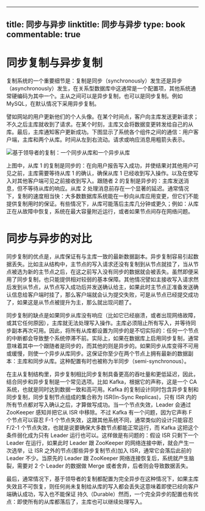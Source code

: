 
---
title: 同步与异步
linktitle: 同步与异步
type: book
commentable: true
---

# 同步复制与异步复制

复制系统的一个重要细节是：复制是同步（synchronously）发生还是异步（asynchronously）发生，在关系型数据库中这通常是一个配置项，其他系统通常硬编码为其中一个。主从之间可以是异步复制，也可以是同步复制。例如 MySQL，在默认情况下采用异步复制。

譬如网站的用户更新他们的个人头像。在某个时间点，客户向主库发送更新请求；不久之后主库就收到了请求。在某个时刻，主库又会将数据变更转发给自己的从库。最后，主库通知客户更新成功。下图显示了系统各个组件之间的通信：用户客户端，主库和两个从库。时间从左到右流动。请求或响应消息用粗箭头表示。

![基于领导者的复制：一个同步从库和一个异步从库](https://s2.ax1x.com/2020/02/08/1WsVRx.png)

上图中，从库 1 的复制是同步的：在向用户报告写入成功，并使结果对其他用户可见之前，主库需要等待从库 1 的确认，确保从库 1 已经收到写入操作。以及在使写入对其他客户端可见之前接收到写入。跟随者 2 的复制是异步的：主库发送消息，但不等待从库的响应。从库 2 处理消息前存在一个显著的延迟。通常情况下，复制的速度相当快：大多数数据库系统能在一秒向从库应用变更，但它们不能提供复制用时的保证。有些情况下，从库可能落后主库几分钟或更久；例如：从库正在从故障中恢复，系统在最大容量附近运行，或者如果节点间存在网络问题。

# 同步与异步的对比

同步复制的优点是，从库保证有与主库一致的最新数据副本。异步复制容易引起数据丢失。比如主从结构中，主节点的写入请求还没有复制到从节点就挂了，当从节点被选为新的主节点之后，在这之前写入没有同步的数据就会被丢失。虽然即便采用了同步复制，也只能提供相对较弱的基本保障。其他情况譬如主接收写入请求然后发到从节点，从节点写入成功后并发送确认给主，如果此时主节点正准备发送确认信息给客户端时挂了，那么客户端就会认为提交失败，可是从节点已经提交成功了，如果这是从节点被提升为主，那么就出现问题了。

同步复制的缺点是如果同步从库没有响应（比如它已经崩溃，或者出现网络故障，或其它任何原因），主库就无法处理写入操作。主库必须阻止所有写入，并等待同步副本再次可用。因此，将所有从库都设置为同步的是不切实际的：任何一个节点的中断都会导致整个系统停滞不前。实际上，如果在数据库上启用同步复制，通常意味着其中一个跟随者是同步的，而其他的则是异步的。如果同步从库变得不可用或缓慢，则使一个异步从库同步。这保证你至少在两个节点上拥有最新的数据副本：主库和同步从库。这种配置有时也被称为半同步（semi-synchronous）。

在主从复制结构里，异步复制相比同步复制具备更高的吞吐量和更低延迟，因此，结合同步和异步复制是一个常见选项。比如 Kafka，根据它的声称，这是一个 CA 系统，也就是同时达到数据一致和高可用。Kafka 的复制设计同时包含异步复制和同步复制，同步复制节点组成的集合称为 ISR(In-Sync Replicas)，只有 ISR 内的所有节点都对写入确认之后，才算做写成功。当一个节点失效，Leader 会通过 ZooKeeper 感知并把它从 ISR 中移除。不过 Kafka 有一个问题，因为它声称 F 个节点可以容忍 F-1 个节点失效，这跟其他系统不同，通常类似的设计只能容忍 F/2-1 个节点失效，也就是说要确保大多数节点都能正常运行，而 Kafka 这把这个条件弱化成为只有 Leader 运行也可以。这样做是有问题的：假设 ISR 只剩下一个 Leader 在运行，如果此时 Leader 跟 ZooKeeper 的网络连接中断，就会产生一次选举，让 ISR 之外的节点(那些异步复制节点)加入 ISR，通常它会落后此前的 Leader 不少。当原先的 Leader 跟 ZooKeeper 网络连接恢复后，系统就产生脑裂，需要对 2 个 Leader 的数据做 Merge 或者舍弃，后者则会导致数据丢失。

最后，通常情况下，基于领导者的复制都配置为完全异步在这种情况下，如果主库失效且不可恢复，则任何尚未复制给从库的写入都会丢失这意味着即使已经向客户端确认成功，写入也不能保证 持久（Durable）然而，一个完全异步的配置也有优点：即使所有的从库都落后了，主库也可以继续处理写入。

    